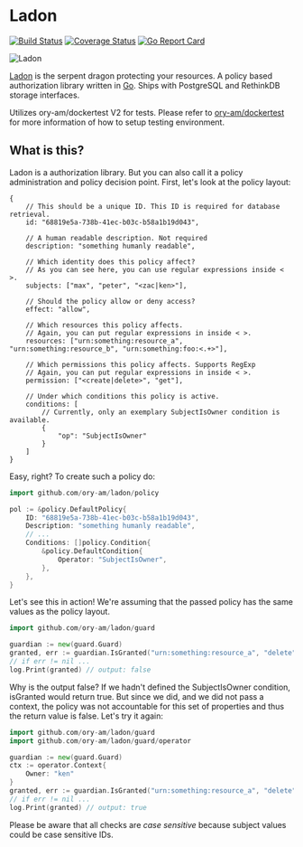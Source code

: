 # Ladon

[![Build Status](https://travis-ci.org/ory-am/ladon.svg?branch=master)](https://travis-ci.org/ory-am/ladon)
[![Coverage Status](https://coveralls.io/repos/ory-am/ladon/badge.svg?branch=master&service=github)](https://coveralls.io/github/ory-am/ladon?branch=master)
[![Go Report Card](https://goreportcard.com/badge/github.com/ory-am/ladon)](https://goreportcard.com/report/github.com/ory-am/ladon)

![Ladon](https://upload.wikimedia.org/wikipedia/commons/5/5c/Reggio_calabria_museo_nazionale_mosaico_da_kaulon.jpg)

[Ladon](https://en.wikipedia.org/wiki/Ladon_%28mythology%29) is the serpent dragon protecting your resources.
A policy based authorization library written in [Go](https://golang.org). Ships with PostgreSQL and RethinkDB storage interfaces.

Utilizes ory-am/dockertest V2 for tests. Please refer to [ory-am/dockertest](https://github.com/ory-am/dockertest) for more information of how to setup testing environment.

## What is this?

Ladon is a authorization library. But you can also call it a policy administration and policy decision point. First, let's look at the policy layout:

```
{
    // This should be a unique ID. This ID is required for database retrieval.
    id: "68819e5a-738b-41ec-b03c-b58a1b19d043",

    // A human readable description. Not required
    description: "something humanly readable",

    // Which identity does this policy affect?
    // As you can see here, you can use regular expressions inside < >.
    subjects: ["max", "peter", "<zac|ken>"],

    // Should the policy allow or deny access?
    effect: "allow",

    // Which resources this policy affects.
    // Again, you can put regular expressions in inside < >.
    resources: ["urn:something:resource_a", "urn:something:resource_b", "urn:something:foo:<.+>"],

    // Which permissions this policy affects. Supports RegExp
    // Again, you can put regular expressions in inside < >.
    permission: ["<create|delete>", "get"],

    // Under which conditions this policy is active.
    conditions: [
        // Currently, only an exemplary SubjectIsOwner condition is available.
        {
            "op": "SubjectIsOwner"
        }
    ]
}
```

Easy, right? To create such a policy do:

```go
import github.com/ory-am/ladon/policy

pol := &policy.DefaultPolicy{
    ID: "68819e5a-738b-41ec-b03c-b58a1b19d043",
    Description: "something humanly readable",
    // ...
    Conditions: []policy.Condition{
        &policy.DefaultCondition{
            Operator: "SubjectIsOwner",
        },
    },
}
```

Let's see this in action! We're assuming that the passed policy has the same values as the policy layout.

```go
import github.com/ory-am/ladon/guard

guardian := new(guard.Guard)
granted, err := guardian.IsGranted("urn:something:resource_a", "delete", "ken", []policy.Policy{pol}, nil)
// if err != nil ...
log.Print(granted) // output: false
```

Why is the output false? If we hadn't defined the SubjectIsOwner condition, isGranted would return true. But since we did,
and we did not pass a context, the policy was not accountable for this set of properties and thus the return value is false.
Let's try it again:

```go
import github.com/ory-am/ladon/guard
import github.com/ory-am/ladon/guard/operator

guardian := new(guard.Guard)
ctx := operator.Context{
    Owner: "ken"
}
granted, err := guardian.IsGranted("urn:something:resource_a", "delete", "ken", []policy.Policy{pol}, ctx)
// if err != nil ...
log.Print(granted) // output: true
```

Please be aware that all checks are *case sensitive* because subject values could be case sensitive IDs.

